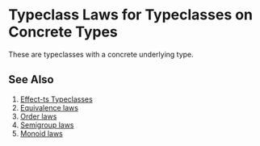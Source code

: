 # Typeclass Laws for Typeclasses on Concrete Types

These are typeclasses with a concrete underlying type.

## See Also

1. [Effect-ts Typeclasses](https://github.com/Effect-TS/effect/tree/main/packages/typeclass#concrete-types)
2. [Equivalence laws](https://en.wikipedia.org/wiki/Equality_(mathematics)#Basic_properties)
3. [Order laws](https://en.wikipedia.org/wiki/Total_order)
4. [Semigroup laws](https://en.wikipedia.org/wiki/Semigroup#Definition)
5. [Monoid laws](https://en.wikipedia.org/wiki/Monoid#Definition)
